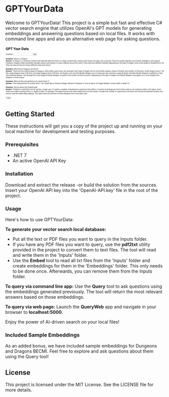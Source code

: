 # GPTYourData
Welcome to GPTYourData! This project is a simple but fast and effective C# vector search engine that utilizes OpenAI's GPT models for generating embeddings and answering questions based on local files. It works with command line apps and also an alternative web page for asking questions.

![Screenshot](./QueryWeb/WebSample.png)

## Getting Started
These instructions will get you a copy of the project up and running on your local machine for development and testing purposes.

### Prerequisites
* .NET 7
* An active OpenAI API Key

### Installation
Download and extract the release -or build the solution from the sources. 
Insert your OpenAI API key into the 'OpenAI-API.key' file in the root of the project.

### Usage
Here's how to use GPTYourData:

**To generate your vector search local database:**
* Put all the text or PDF files you want to query in the Inputs folder.
* If you have any PDF files you want to query, use the **pdf2txt** utility provided in the project to convert them to text files. The tool will read and write them in the 'Inputs' folder.
* Use the **Embed** tool to read all txt files from the 'Inputs' folder and create embeddings for them in the 'Embeddings' folder. This only needs to be done once. Afterwards, you can remove them from the Inputs folder. 

**To query via command line app:**
Use the **Query** tool to ask questions using the embeddings generated previously. The tool will return the most relevant answers based on those embeddings.

**To query via web page:**
Launch the **QueryWeb** app and navigate in your browser to **localhost:5000**.

Enjoy the power of AI-driven search on your local files!

### Included Sample Embeddings
As an added bonus, we have included sample embeddings for Dungeons and Dragons BECMI. Feel free to explore and ask questions about them using the Query tool!

## License
This project is licensed under the MIT License. See the LICENSE file for more details.
